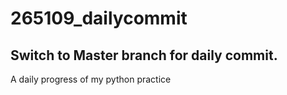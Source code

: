# 265109_dailycommit
## Switch to Master branch for daily commit.
A daily progress of my python practice
